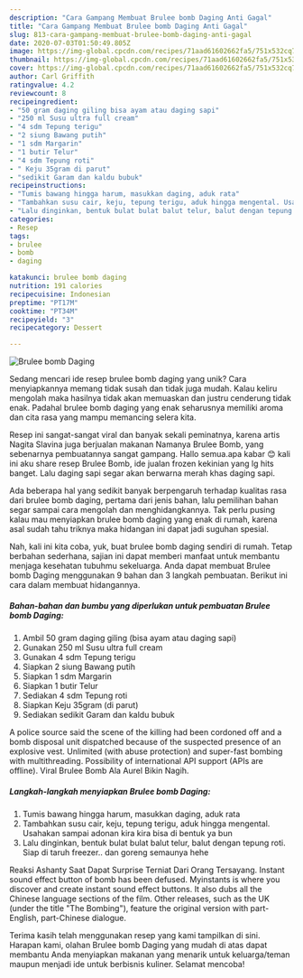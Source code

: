 ```yaml
---
description: "Cara Gampang Membuat Brulee bomb Daging Anti Gagal"
title: "Cara Gampang Membuat Brulee bomb Daging Anti Gagal"
slug: 813-cara-gampang-membuat-brulee-bomb-daging-anti-gagal
date: 2020-07-03T01:50:49.805Z
image: https://img-global.cpcdn.com/recipes/71aad61602662fa5/751x532cq70/brulee-bomb-daging-foto-resep-utama.jpg
thumbnail: https://img-global.cpcdn.com/recipes/71aad61602662fa5/751x532cq70/brulee-bomb-daging-foto-resep-utama.jpg
cover: https://img-global.cpcdn.com/recipes/71aad61602662fa5/751x532cq70/brulee-bomb-daging-foto-resep-utama.jpg
author: Carl Griffith
ratingvalue: 4.2
reviewcount: 8
recipeingredient:
- "50 gram daging giling bisa ayam atau daging sapi"
- "250 ml Susu ultra full cream"
- "4 sdm Tepung terigu"
- "2 siung Bawang putih"
- "1 sdm Margarin"
- "1 butir Telur"
- "4 sdm Tepung roti"
- " Keju 35gram di parut"
- "sedikit Garam dan kaldu bubuk"
recipeinstructions:
- "Tumis bawang hingga harum, masukkan daging, aduk rata"
- "Tambahkan susu cair, keju, tepung terigu, aduk hingga mengental. Usahakan sampai adonan kira kira bisa di bentuk ya bun"
- "Lalu dinginkan, bentuk bulat bulat balut telur, balut dengan tepung roti. Siap di taruh freezer.. dan goreng semaunya hehe"
categories:
- Resep
tags:
- brulee
- bomb
- daging

katakunci: brulee bomb daging 
nutrition: 191 calories
recipecuisine: Indonesian
preptime: "PT17M"
cooktime: "PT34M"
recipeyield: "3"
recipecategory: Dessert

---
```



![Brulee bomb Daging](https://img-global.cpcdn.com/recipes/71aad61602662fa5/751x532cq70/brulee-bomb-daging-foto-resep-utama.jpg)

Sedang mencari ide resep brulee bomb daging yang unik? Cara menyiapkannya memang tidak susah dan tidak juga mudah. Kalau keliru mengolah maka hasilnya tidak akan memuaskan dan justru cenderung tidak enak. Padahal brulee bomb daging yang enak seharusnya memiliki aroma dan cita rasa yang mampu memancing selera kita.

Resep ini sangat-sangat viral dan banyak sekali peminatnya, karena artis Nagita Slavina juga berjualan makanan Namanya Brulee Bomb, yang sebenarnya pembuatannya sangat gampang. Hallo semua.apa kabar 😊 kali ini aku share resep Brulee Bomb, ide jualan frozen kekinian yang lg hits banget. Lalu daging sapi segar akan berwarna merah khas daging sapi.

Ada beberapa hal yang sedikit banyak berpengaruh terhadap kualitas rasa dari brulee bomb daging, pertama dari jenis bahan, lalu pemilihan bahan segar sampai cara mengolah dan menghidangkannya. Tak perlu pusing kalau mau menyiapkan brulee bomb daging yang enak di rumah, karena asal sudah tahu triknya maka hidangan ini dapat jadi suguhan spesial.


Nah, kali ini kita coba, yuk, buat brulee bomb daging sendiri di rumah. Tetap berbahan sederhana, sajian ini dapat memberi manfaat untuk membantu menjaga kesehatan tubuhmu sekeluarga. Anda dapat membuat Brulee bomb Daging menggunakan 9 bahan dan 3 langkah pembuatan. Berikut ini cara dalam membuat hidangannya.

<!--inarticleads1-->

##### Bahan-bahan dan bumbu yang diperlukan untuk pembuatan Brulee bomb Daging:

1. Ambil 50 gram daging giling (bisa ayam atau daging sapi)
1. Gunakan 250 ml Susu ultra full cream
1. Gunakan 4 sdm Tepung terigu
1. Siapkan 2 siung Bawang putih
1. Siapkan 1 sdm Margarin
1. Siapkan 1 butir Telur
1. Sediakan 4 sdm Tepung roti
1. Siapkan  Keju 35gram (di parut)
1. Sediakan sedikit Garam dan kaldu bubuk


A police source said the scene of the killing had been cordoned off and a bomb disposal unit dispatched because of the suspected presence of an explosive vest. Unlimited (with abuse protection) and super-fast bombing with multithreading. Possibility of international API support (APIs are offline). Viral Brulee Bomb Ala Aurel Bikin Nagih. 

<!--inarticleads2-->

##### Langkah-langkah menyiapkan Brulee bomb Daging:

1. Tumis bawang hingga harum, masukkan daging, aduk rata
1. Tambahkan susu cair, keju, tepung terigu, aduk hingga mengental. Usahakan sampai adonan kira kira bisa di bentuk ya bun
1. Lalu dinginkan, bentuk bulat bulat balut telur, balut dengan tepung roti. Siap di taruh freezer.. dan goreng semaunya hehe


Reaksi Ashanty Saat Dapat Surprise Terniat Dari Orang Tersayang. Instant sound effect button of bomb has been defused. Myinstants is where you discover and create instant sound effect buttons. It also dubs all the Chinese language sections of the film. Other releases, such as the UK (under the title &#34;The Bombing&#34;), feature the original version with part-English, part-Chinese dialogue. 

Terima kasih telah menggunakan resep yang kami tampilkan di sini. Harapan kami, olahan Brulee bomb Daging yang mudah di atas dapat membantu Anda menyiapkan makanan yang menarik untuk keluarga/teman maupun menjadi ide untuk berbisnis kuliner. Selamat mencoba!
